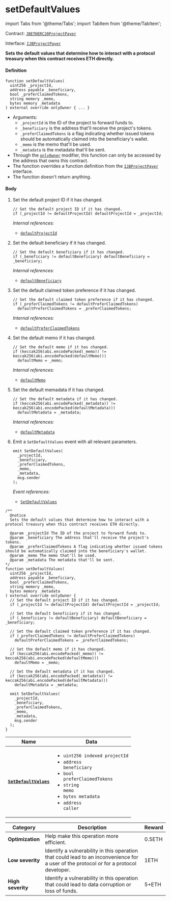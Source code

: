 # setDefaultValues

import Tabs from '@theme/Tabs';
import TabItem from '@theme/TabItem';

Contract: [`JBETHERC20ProjectPayer`](/protocol/api/contracts/jbetherc20projectpayer/README.md)

Interface: [`IJBProjectPayer`](/protocol/api/interfaces/ijbprojectpayer.md)

<Tabs>
<TabItem value="Step by step" label="Step by step">

**Sets the default values that determine how to interact with a protocol treasury when this contract receives ETH directly.**

#### Definition

```solidity
function setDefaultValues(
  uint256 _projectId,
  address payable _beneficiary,
  bool _preferClaimedTokens,
  string memory _memo,
  bytes memory _metadata
) external override onlyOwner { ... }
```

* Arguments:
  * `_projectId` is the ID of the project to forward funds to.
  * `_beneficiary` is the address that'll receive the project's tokens. 
  * `_preferClaimedTokens` is a flag indicating whether issued tokens should be automatically claimed into the beneficiary's wallet. 
  * `_memo` is the memo that'll be used. 
  * `_metadata` is the metadata that'll be sent. 
* Through the [`onlyOwner`](https://docs.openzeppelin.com/contracts/4.x/api/access#Ownable-onlyOwner--) modifier, this function can only be accessed by the address that owns this contract.
* The function overrides a function definition from the [`IJBProjectPayer`](/protocol/api/interfaces/ijbprojectpayer.md) interface.
* The function doesn't return anything.

#### Body

1.  Set the default project ID if it has changed.

    ```solidity
    // Set the default project ID if it has changed.
    if (_projectId != defaultProjectId) defaultProjectId = _projectId;
    ```

    _Internal references:_

    * [`defaultProjectId`](/protocol/api/contracts/jbetherc20projectpayer/properties/defaultprojectid.md)
2.  Set the default beneficiary if it has changed.

    ```solidity
    // Set the default beneficiary if it has changed.
    if (_beneficiary != defaultBeneficiary) defaultBeneficiary = _beneficiary;
    ```

    _Internal references:_

    * [`defaultBeneficiary`](/protocol/api/contracts/jbetherc20projectpayer/properties/defaultbeneficiary.md)
3.  Set the default claimed token preference if it has changed.

    ```solidity
    // Set the default claimed token preference if it has changed.
    if (_preferClaimedTokens != defaultPreferClaimedTokens)
      defaultPreferClaimedTokens = _preferClaimedTokens;
    ```

    _Internal references:_

    * [`defaultPreferClaimedTokens`](/protocol/api/contracts/jbetherc20projectpayer/properties/defaultclaimedtokenpreference.md)
4.  Set the default memo if it has changed.

    ```solidity
    // Set the default memo if it has changed.
    if (keccak256(abi.encodePacked(_memo)) != keccak256(abi.encodePacked(defaultMemo)))
      defaultMemo = _memo;
    ```

    _Internal references:_

    * [`defaultMemo`](/protocol/api/contracts/jbetherc20projectpayer/properties/defaultmemo.md)
5.  Set the default memadata if it has changed.

    ```solidity
    // Set the default metadata if it has changed.
    if (keccak256(abi.encodePacked(_metadata)) != keccak256(abi.encodePacked(defaultMetadata)))
      defaultMetadata = _metadata;
    ```

    _Internal references:_

    * [`defaultMetadata`](/protocol/api/contracts/jbetherc20projectpayer/properties/defaultmetadata.md)
6.  Emit a `SetDefaultValues` event with all relevant parameters.

    ```
    emit SetDefaultValues(
      _projectId,
      _beneficiary,
      _preferClaimedTokens,
      _memo,
      _metadata,
      msg.sender
    );
    ```

    _Event references:_

    * [`SetDefaultValues`](/protocol/api/contracts/jbetherc20projectpayer/events/setdefaultvalues.md)

</TabItem>

<TabItem value="Code" label="Code">

```solidity
/** 
  @notice 
  Sets the default values that determine how to interact with a protocol treasury when this contract receives ETH directly.

  @param _projectId The ID of the project to forward funds to.
  @param _beneficiary The address that'll receive the project's tokens. 
  @param _preferClaimedTokens A flag indicating whether issued tokens should be automatically claimed into the beneficiary's wallet. 
  @param _memo The memo that'll be used. 
  @param _metadata The metadata that'll be sent. 
*/
function setDefaultValues(
  uint256 _projectId,
  address payable _beneficiary,
  bool _preferClaimedTokens,
  string memory _memo,
  bytes memory _metadata
) external override onlyOwner {
  // Set the default project ID if it has changed.
  if (_projectId != defaultProjectId) defaultProjectId = _projectId;

  // Set the default beneficiary if it has changed.
  if (_beneficiary != defaultBeneficiary) defaultBeneficiary = _beneficiary;

  // Set the default claimed token preference if it has changed.
  if (_preferClaimedTokens != defaultPreferClaimedTokens)
    defaultPreferClaimedTokens = _preferClaimedTokens;

  // Set the default memo if it has changed.
  if (keccak256(abi.encodePacked(_memo)) != keccak256(abi.encodePacked(defaultMemo)))
    defaultMemo = _memo;

  // Set the default metadata if it has changed.
  if (keccak256(abi.encodePacked(_metadata)) != keccak256(abi.encodePacked(defaultMetadata)))
    defaultMetadata = _metadata;

  emit SetDefaultValues(
    _projectId,
    _beneficiary,
    _preferClaimedTokens,
    _memo,
    _metadata,
    msg.sender
  );
}
```

</TabItem>

<TabItem value="Events" label="Events">

| Name                                | Data                                                                                                                                                                                                                                                  |
| ----------------------------------- | ----------------------------------------------------------------------------------------------------------------------------------------------------------------------------------------------------------------------------------------------------- |
| [**`SetDefaultValues`**](/protocol/api/contracts/jbetherc20projectpayer/events/setdefaultvalues.md)                                                                          | <ul><li><code>uint256 indexed projectId</code></li><li><code>address beneficiary</code></li><li><code>bool preferClaimedTokens</code></li><li><code>string memo</code></li><li><code>bytes metadata</code></li><li><code>address caller</code></li></ul>                  |

</TabItem>

<TabItem value="Bug bounty" label="Bug bounty">

| Category          | Description                                                                                                                            | Reward |
| ----------------- | -------------------------------------------------------------------------------------------------------------------------------------- | ------ |
| **Optimization**  | Help make this operation more efficient.                                                                                               | 0.5ETH |
| **Low severity**  | Identify a vulnerability in this operation that could lead to an inconvenience for a user of the protocol or for a protocol developer. | 1ETH   |
| **High severity** | Identify a vulnerability in this operation that could lead to data corruption or loss of funds.                                        | 5+ETH  |

</TabItem>
</Tabs>
